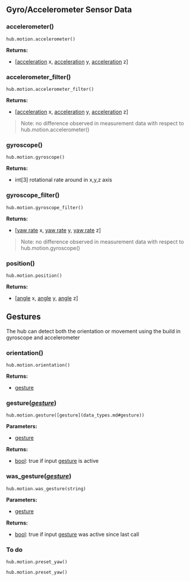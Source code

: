 
<style type='text/css'>
.section ul { list-style: none !important; margin-left: 80px; margin-top:-3em;}
.section li { list-style: none !important}
</style>

## Gyro/Accelerometer Sensor Data

### accelerometer()

```
hub.motion.accelerometer()
```
__Returns:__

* [[acceleration](data_types.md#acceleration) x, [acceleration](data_types.md#acceleration) y, [acceleration](data_types.md#acceleration) z]

### accelerometer_filter()

```
hub.motion.accelerometer_filter()
```

__Returns:__

* [[acceleration](data_types.md#acceleration) x, [acceleration](data_types.md#acceleration) y, [acceleration](data_types.md#acceleration) z]

> Note: no difference observed in measurement data with respect to hub.motion.accelerometer()

### gyroscope()

```
hub.motion.gyroscope()
```
__Returns:__

* int[3] rotational rate around in x,y,z axis
  

### gyroscope_filter()

```
hub.motion.gyroscope_filter()
```
__Returns:__

* [[yaw rate](data_types.md#yaw) x, [yaw rate](data_types.md#yaw) y, [yaw rate](data_types.md#yaw) z]

> Note: no difference observed in measurement data with respect to hub.motion.gyroscope()

### position()

```
hub.motion.position()
```

__Returns:__

* [[angle](data_types.md#angle) x, [angle](data_types.md#angle) y, [angle](data_types.md#angle) z]


## Gestures

The hub can detect both the orientation or movement using the build in gyroscope and accelerometer

### orientation()  

```
hub.motion.orientation()  
```

__Returns:__

* [gesture](data_types.md#gesture) 

### gesture(_[gesture](data_types.md#gesture)_)

```
hub.motion.gesture([gesture](data_types.md#gesture))
```
__Parameters:__

* [gesture](data_types.md#gesture)

__Returns:__

* [bool](data_types.bool): true if input [gesture](data_types.md#gesture) is active
  
### was_gesture(_[gesture](data_types.md#gesture)_) 

```
hub.motion.was_gesture(string) 
```
__Parameters:__

* [gesture](data_types.md#gesture)

__Returns:__

* [bool](data_types.bool): true if input [gesture](data_types.md#gesture) was active since last call



### To do
```
hub.motion.preset_yaw()
```
```
hub.motion.preset_yaw()
```
